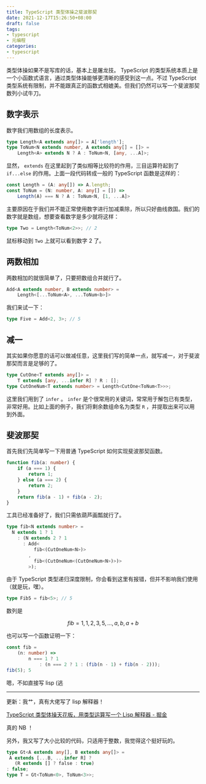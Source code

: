 ```yaml
---
title: TypeScript 类型体操之斐波那契
date: 2021-12-17T15:26:50+08:00
draft: false
tags:
- typescript
- 元编程
categories:
- typescript
---
```


类型体操如果不是写库的话，基本上是屠龙技。 TypeScript 的类型系统本质上是一个小函数式语言，通过类型体操能够更清晰的感受到这一点。不过 TypeScript 类型系统有限制，并不能跟真正的函数式相媲美。但我们仍然可以写一个斐波那契数列小试牛刀。

## 数字表示

数字我们用数组的长度表示。

```typescript
type Length<A extends any[]> = A['length'];
type ToNum<N extends number, A extends any[] = []> =
    Length<A> extends N ? A : ToNum<N, [any, ...A]>;
```

显然， `extends` 在这里起到了类似相等比较符的作用，三目运算符起到了 `if...else` 的作用。上面一段代码转成一般的 TypeScript 函数是这样的：

```typescript
const Length = (A: any[]) => A.length;
const ToNum = (N: number, A: any[] = []) =>
    Length(A) === N ? A : ToNum<N, [1, ...A]>
```

主要原因在于我们并不能正常使用数字进行加减乘除，所以只好曲线救国。我们的数字就是数组，想要查看数字是多少就将这样：

```typescript
type Two = Length<ToNum<2>>; // 2
```

鼠标移动到 `Two` 上就可以看到数字 2 了。

## 两数相加

两数相加的就很简单了，只要把数组合并就行了。

```typescript
Add<A extends number, B extends number> = 
    Length<[...ToNum<A>, ...ToNum<b>]>
```

我们来试一下：

```typescript
type Five = Add<2, 3>; // 5
```

## 减一

其实如果你愿意的话可以做减任意，这里我们写的简单一点，就写减一，对于斐波那契而言是足够的了。

```typescript
type CutOne<T extends any[]> = 
    T extends [any, ...infer R] ? R : [];
type CutOneNum<T extends number> = Length<CutOne<ToNum<T>>>;
```

这里我们用到了 `infer` 。 `infer` 是个很常用的关键词，常常用于解包已有类型，非常好用。比如上面的例子，我们将剩余数组命名为类型 `R` ，并提取出来可以用到外面。

## 斐波那契

首先我们先简单写一下用普通 TypeScript 如何实现斐波那契函数。

```typescript
function fib(a: number) {
    if (a === 1) {
        return 1;
    } else (a === 2) {
        return 2;
    }
    return fib(a - 1) + fib(a - 2);
}
```

工具已经准备好了，我们只需依葫芦画瓢就行了。

```typescript
type fib<N extends number> = 
  N extends 1 ? 1
    : (N extends 2 ? 1 
      : Add<
          fib<(CutOneNum<N>)>
        ,
          fib<(CutOneNum<(CutOneNum<N>)>)>
        >);
```

由于 TypeScript 类型递归深度限制，你会看到这里有报错，但并不影响我们使用（就是玩，嘿）。

```typescript
type Fib5 = fib<5>; // 5
```

数列是

$$
fib=1,1,2,3,5,\ldots,a,b,a+b
$$

也可以写一个函数证明一下：

```typescript
const fib = 
    (n: number) => 
        n === 1 ? 1 
            : (n === 2 ? 1 : (fib(n - 1) + fib(n - 2)));
fib(5); 5
```

嗯，不如直接写 lisp (逃

---

更新：我艹，真有大佬写了 lisp 解释器！

[TypeScript 类型体操天花板，用类型运算写一个 Lisp 解释器 - 掘金](https://juejin.cn/post/7024673107906396190)

真的 NB ！

另外，我又写了大小比较的代码，只适用于整数，我觉得这个挺好玩的。

```typescript
type Gt<A extends any[], B extends any[]> =
 A extends [...B, ...infer R] ?
   (R extends [] ? false : true)
: false;
type T = Gt<ToNum<0>, ToNum<3>>;
```

